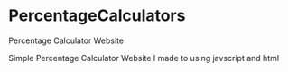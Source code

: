 # PercentageCalculators
Percentage Calculator Website

Simple Percentage Calculator Website I made to using javscript and html
